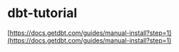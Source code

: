 # dbt-tutorial
[https://docs.getdbt.com/guides/manual-install?step=1](https://docs.getdbt.com/guides/manual-install?step=1)